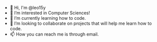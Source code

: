 - 👋 Hi, I'm @leo15y
- 👀 I’m interested in Computer Sciences!
- 🌱 I’m currently learning how to code. 
- 💞️ I’m looking to collaborate on projects that will help me learn how to code.
- 📫 How you can reach me is through email. 

<!---
leo15y/leo15y is a ✨ special ✨ repository because its `README.md` (this file) appears on your GitHub profile.
You can click the Preview link to take a look at your changes.
--->
